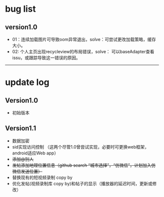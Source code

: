 # bug list

## version1.0

- 01：连续加载图片可导致oom异常退出，solve：可尝试更改加载策略，缓存大小。
- 02: 个人主页出现recycleview的布局错误，solve： 可以baseAdapter查看issu，或跟踪导致这一错误的原因。

--------------------

# update log


## Version1.0

- 初始版本


## Version1.1
- 数据加密
- sid实现访问控制 （这两个尽管1.0曾尝试实现，必要时可更换web框架，android适应Web app）
- ~~添加@别人~~
- ~~发帖添加地理位置信息（github search “城市选择”，“仿微信”，计划加入仿微信发送位置）~~
- 替换现有的短视频录制 copy by
- 优化发帖(视频录制库 copy by)和帖子的显示（播放器的延迟时间，更新或修改）